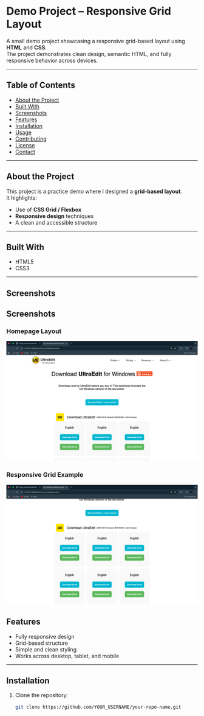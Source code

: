 # Demo Project – Responsive Grid Layout

A small demo project showcasing a responsive grid-based layout using **HTML** and **CSS**.  
The project demonstrates clean design, semantic HTML, and fully responsive behavior across devices.

---

## Table of Contents

- [About the Project](#about-the-project)  
- [Built With](#built-with)  
- [Screenshots](#screenshots)  
- [Features](#features)  
- [Installation](#installation)  
- [Usage](#usage)  
- [Contributing](#contributing)  
- [License](#license)  
- [Contact](#contact)

---

## About the Project

This project is a practice demo where I designed a **grid-based layout**.  
It highlights:

- Use of **CSS Grid / Flexbox**  
- **Responsive design** techniques  
- A clean and accessible structure  

---

## Built With

- HTML5  
- CSS3  

---

## Screenshots

## Screenshots

### Homepage Layout
![Homepage Screenshot](Screenshot%202025-08-27%20at%207.58.04%20AM.png)

### Responsive Grid Example
![Responsive Grid Screenshot](Screenshot%202025-08-27%20at%207.58.20%20AM.png)


## Features

- Fully responsive design  
- Grid-based structure  
- Simple and clean styling  
- Works across desktop, tablet, and mobile  

---

## Installation

1. Clone the repository:
   ```bash
   git clone https://github.com/YOUR_USERNAME/your-repo-name.git
